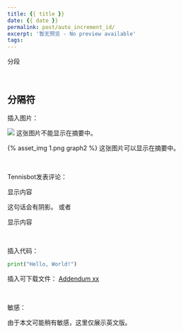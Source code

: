 ```yaml
---
title: {{ title }}
date: {{ date }}
permalink: post/auto_increment_id/
excerpt: '暂无预览 - No preview available'
tags: 
---
```


分段
<p><br></p>

分隔符
---

插入图片：

![](1.png)
这张图片不能显示在摘要中。

{% asset_img 1.png graph2 %}
这张图片可以显示在摘要中。

<p><br></p>

Tennisbot发表评论：

<p class="tennisbot" id="Tennisbot会说出这句话">显示内容</p>
这句话会有阴影。
或者
<p class="Tennisbot会说出这句话" id="tennisbot_0">显示内容</p>

<p><br></p>

插入代码：

```python
print("Hello, World!")
```

插入可下载文件：
<a href="/post/0/xx.txt" download>Addendum xx</a>

<p><br></p>

敏感：
<p class="tennisbot" id="左上角有google翻译，如果需要的话<br>There is Google Translate button in the upper left corner, if needed">由于本文可能稍有敏感，这里仅展示英文版。</p>